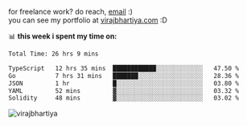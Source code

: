 for freelance work? do reach, [email](mailto:vlbhartiya@gmail.com) :)<br/>
you can see my portfolio at [virajbhartiya.com](https://virajbhartiya.com) :D

📊 **this week i spent my time on:**

<!--START_SECTION:waka-->

```txt
Total Time: 26 hrs 9 mins

TypeScript   12 hrs 35 mins  ████████████░░░░░░░░░░░░░   47.50 %
Go           7 hrs 31 mins   ███████░░░░░░░░░░░░░░░░░░   28.36 %
JSON         1 hr            █░░░░░░░░░░░░░░░░░░░░░░░░   03.80 %
YAML         52 mins         ▓░░░░░░░░░░░░░░░░░░░░░░░░   03.32 %
Solidity     48 mins         ▓░░░░░░░░░░░░░░░░░░░░░░░░   03.02 %
```

<!--END_SECTION:waka-->

<p align="left"> <img src="https://komarev.com/ghpvc/?username=virajbhartiya&color=blue" alt="virajbhartiya" /> </p>
